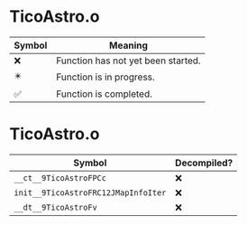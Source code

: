 # TicoAstro.o
| Symbol | Meaning 
| ------------- | ------------- 
| :x: | Function has not yet been started. 
| :eight_pointed_black_star: | Function is in progress. 
| :white_check_mark: | Function is completed. 


# TicoAstro.o
| Symbol | Decompiled? |
| ------------- | ------------- |
| `__ct__9TicoAstroFPCc` | :x: |
| `init__9TicoAstroFRC12JMapInfoIter` | :x: |
| `__dt__9TicoAstroFv` | :x: |
